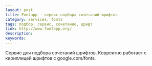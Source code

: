 ```yaml
---
layout: post
title: Fontapp — сервис подбора сочетаний шрифтов
category: services, fonts
tags: подбор, сервис, сочетание, шрифт
link: http://www.fontapp.org/
description:
keywords:
---
```


<p>Сервис для подбора сочетаний шрифтов. Корректно работает с кириллицей шрифтов с google.com/fonts.</p>
